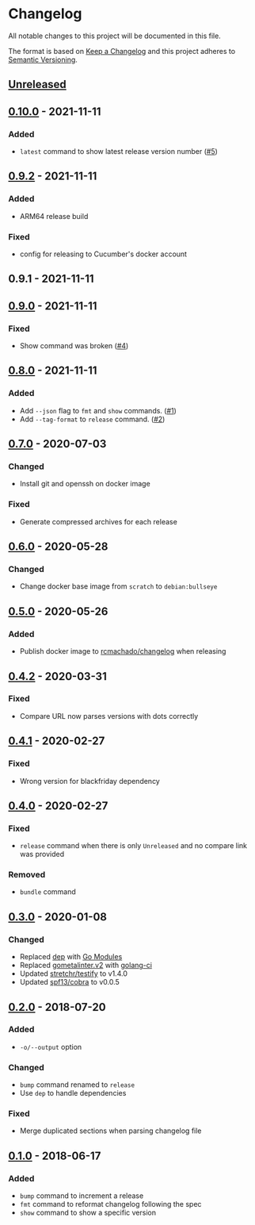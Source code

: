 # Changelog

All notable changes to this project will be documented in this file.

The format is based on [Keep a Changelog](http://keepachangelog.com/en/1.0.0/)
and this project adheres to [Semantic Versioning](http://semver.org/spec/v2.0.0.html).

## [Unreleased]

## [0.10.0] - 2021-11-11
### Added
- `latest` command to show latest release version number ([#5](https://github.com/cucumber/changelog/pull/5))

## [0.9.2] - 2021-11-11
### Added
- ARM64 release build

### Fixed
- config for releasing to Cucumber's docker account

## 0.9.1 - 2021-11-11

## [0.9.0] - 2021-11-11
### Fixed
- Show command was broken ([#4](https://github.com/cucumber/changelog/issues/4))

## [0.8.0] - 2021-11-11
### Added
- Add `--json` flag to `fmt` and `show` commands. ([#1](https://github.com/cucumber/changelog/pull/1))
- Add `--tag-format` to `release` command. ([#2](https://github.com/cucumber/changelog/pull/2))

## [0.7.0] - 2020-07-03
### Changed
- Install git and openssh on docker image

### Fixed
- Generate compressed archives for each release

## [0.6.0] - 2020-05-28
### Changed
- Change docker base image from `scratch` to `debian:bullseye`

## [0.5.0] - 2020-05-26
### Added
- Publish docker image to [rcmachado/changelog](https://hub.docker.com/r/rcmachado/changelog) when releasing

## [0.4.2] - 2020-03-31
### Fixed
- Compare URL now parses versions with dots correctly

## [0.4.1] - 2020-02-27
### Fixed
- Wrong version for blackfriday dependency

## [0.4.0] - 2020-02-27
### Fixed
- `release` command when there is only `Unreleased` and no compare link was provided

### Removed
- `bundle` command

## [0.3.0] - 2020-01-08
### Changed
- Replaced [dep](https://github.com/golang/dep) with [Go Modules](https://blog.golang.org/using-go-modules)
- Replaced [gometalinter.v2](https://github.com/alecthomas/gometalinter) with [golang-ci](https://github.com/golangci/golangci-lint)
- Updated [stretchr/testify](github.com/stretchr/testify) to v1.4.0
- Updated [spf13/cobra](github.com/spf13/cobra) to v0.0.5

## [0.2.0] - 2018-07-20
### Added
- `-o/--output` option

### Changed
- `bump` command renamed to `release`
- Use `dep` to handle dependencies

### Fixed
- Merge duplicated sections when parsing changelog file

## [0.1.0] - 2018-06-17
### Added
- `bump` command to increment a release
- `fmt` command to reformat changelog following the spec
- `show` command to show a specific version

[Unreleased]: https://github.com/rcmachado/changelog/compare/0.10.0...HEAD
[0.10.0]: https://github.com/rcmachado/changelog/compare/0.9.2...0.10.0
[0.9.2]: https://github.com/rcmachado/changelog/compare/0.9.0...0.9.2
[0.9.0]: https://github.com/rcmachado/changelog/compare/0.8.0...0.9.0
[0.8.0]: https://github.com/rcmachado/changelog/compare/0.7.0...0.8.0
[0.7.0]: https://github.com/rcmachado/changelog/compare/0.6.0...0.7.0
[0.6.0]: https://github.com/rcmachado/changelog/compare/0.5.0...0.6.0
[0.5.0]: https://github.com/rcmachado/changelog/compare/0.4.2...0.5.0
[0.4.2]: https://github.com/rcmachado/changelog/compare/0.4.1...0.4.2
[0.4.1]: https://github.com/rcmachado/changelog/compare/0.4.0...0.4.1
[0.4.0]: https://github.com/rcmachado/changelog/compare/0.3.0...0.4.0
[0.3.0]: https://github.com/rcmachado/changelog/compare/0.2.0...0.3.0
[0.2.0]: https://github.com/rcmachado/changelog/compare/0.1.0...0.2.0
[0.1.0]: https://github.com/rcmachado/changelog/compare/ae761ff...0.1.0
